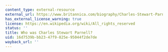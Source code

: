 ```yaml
---
content_type: external-resource
external_url: https://www.britannica.com/biography/Charles-Stewart-Parnell
has_external_license_warning: true
license: https://en.wikipedia.org/wiki/All_rights_reserved
status: ''
title: Who was Charles Stewart Parnell?
uid: 16d7539b-bb23-47f9-825e-95044f2de7de
wayback_url: ''
---
```

